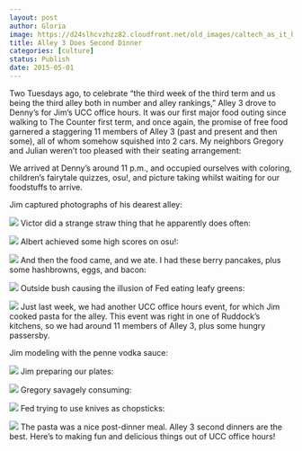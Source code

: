 ```yaml
---
layout: post
author: Gloria
image: https://d24slhcvzhzz82.cloudfront.net/old_images/caltech_as_it_happens/6a0105349b8251970b01b7c78038e4970b.jpg
title: Alley 3 Does Second Dinner
categories: [culture]
status: Publish
date: 2015-05-01
---
```


Two Tuesdays ago, to celebrate “the third week of the third term and us being the third alley both in number and alley rankings,” Alley 3 drove to Denny’s for Jim’s UCC office hours. It was our first major food outing since walking to The Counter first term, and once again, the promise of free food garnered a staggering 11 members of Alley 3 (past and present and then some), all of whom somehow squished into 2 cars. My neighbors Gregory and Julian weren’t too pleased with their seating arrangement:

We arrived at Denny’s around 11 p.m., and occupied ourselves with coloring, children’s fairytale quizzes, osu!, and picture taking whilst waiting for our foodstuffs to arrive.

Jim captured photographs of his dearest alley:


![](https://d24slhcvzhzz82.cloudfront.net/old_images/caltech_as_it_happens/6a0105349b8251970b01b7c78038f5970b.jpg)
Victor did a strange straw thing that he apparently does often:


![](https://d24slhcvzhzz82.cloudfront.net/old_images/caltech_as_it_happens/6a0105349b8251970b01b8d109ba98970c.jpg)
Albert achieved some high scores on osu!:


![](https://d24slhcvzhzz82.cloudfront.net/old_images/caltech_as_it_happens/6a0105349b8251970b01bb08243fe2970d.jpg)
And then the food came, and we ate. I had these berry pancakes, plus some hashbrowns, eggs, and bacon:


![](https://d24slhcvzhzz82.cloudfront.net/old_images/caltech_as_it_happens/6a0105349b8251970b01b7c780391e970b.jpg)
Outside bush causing the illusion of Fed eating leafy greens:


![](https://d24slhcvzhzz82.cloudfront.net/old_images/caltech_as_it_happens/6a0105349b8251970b01bb08243ffe970d.jpg)
Just last week, we had another UCC office hours event, for which Jim cooked pasta for the alley. This event was right in one of Ruddock’s kitchens, so we had around 11 members of Alley 3, plus some hungry passersby.

Jim modeling with the penne vodka sauce:


![](https://d24slhcvzhzz82.cloudfront.net/old_images/caltech_as_it_happens/6a0105349b8251970b01b8d109bae1970c.jpg)
Jim preparing our plates:


![](https://d24slhcvzhzz82.cloudfront.net/old_images/caltech_as_it_happens/6a0105349b8251970b01b8d109bafb970c.jpg)
Gregory savagely consuming:


![](https://d24slhcvzhzz82.cloudfront.net/old_images/caltech_as_it_happens/6a0105349b8251970b01bb0824401b970d.jpg)
Fed trying to use knives as chopsticks:


![](https://d24slhcvzhzz82.cloudfront.net/old_images/caltech_as_it_happens/6a0105349b8251970b01b8d109bb3f970c.jpg)
The pasta was a nice post-dinner meal. Alley 3 second dinners are the best. Here’s to making fun and delicious things out of UCC office hours!
